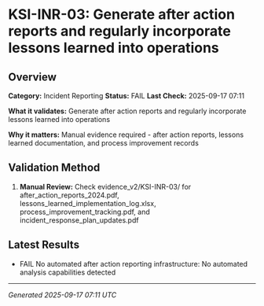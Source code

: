 # KSI-INR-03: Generate after action reports and regularly incorporate lessons learned into operations

## Overview

**Category:** Incident Reporting
**Status:** FAIL
**Last Check:** 2025-09-17 07:11

**What it validates:** Generate after action reports and regularly incorporate lessons learned into operations

**Why it matters:** Manual evidence required - after action reports, lessons learned documentation, and process improvement records

## Validation Method

1. **Manual Review:** Check evidence_v2/KSI-INR-03/ for after_action_reports_2024.pdf, lessons_learned_implementation_log.xlsx, process_improvement_tracking.pdf, and incident_response_plan_updates.pdf

## Latest Results

- FAIL No automated after action reporting infrastructure: No automated analysis capabilities detected

---
*Generated 2025-09-17 07:11 UTC*